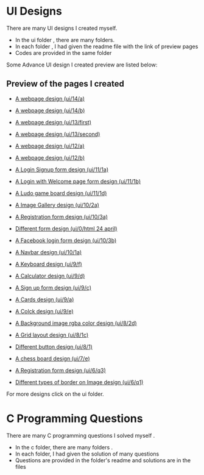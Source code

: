 # UI Designs
There are many UI designs I created myself. 
- In the ui folder , there are many folders.
- In each folder , I had given the readme file with the link of preview pages
- Codes are provided in the same folder

Some Advance UI design I created preview are listed below:


## Preview of the pages I created 
 - [A webpage design (ui/14/a)](https://omchaurasia.github.io/Techpile-codes/ui/14/a.html)
 - [A webpage design (ui/14/b)](https://omchaurasia.github.io/Techpile-codes/ui/14/b.html)
 - [A webpage design (ui/13/first)](https://omchaurasia.github.io/Techpile-codes/ui/13/first.html)
 - [A webpage design (ui/13/second)](https://github.com/OmChaurasia/Techpile-codes/blob/master/ui/13/second.html)
 - [A webpage design (ui/12/a)](https://omchaurasia.github.io/Techpile-codes/ui/12/a.html)
 - [A webpage design (ui/12/b)](https://omchaurasia.github.io/Techpile-codes/ui/12/b.html)
 - [A Login Signup form design (ui/11/1a)](https://omchaurasia.github.io/Techpile-codes/ui/11/1a.html)
 - [A Login with Welcome page form design (ui/11/1b)](https://omchaurasia.github.io/Techpile-codes/ui/11/1b.html)
 - [A Ludo game board design (ui/11/1d)](https://omchaurasia.github.io/Techpile-codes/ui/11/1d.html)
 - [A Image Gallery design (ui/10/2a)](https://omchaurasia.github.io/Techpile-codes/ui/10/2a.html)
 - [A Registration form design (ui/10/3a)](https://omchaurasia.github.io/Techpile-codes/ui/10/3a.html)
 - [Different form design (ui/0/html 24 april)](https://omchaurasia.github.io/Techpile-codes/ui/0%20for%20free%20course/html%2024%20april.html)

 - [A Facebook login form design (ui/10/3b)](https://omchaurasia.github.io/Techpile-codes/ui/10/3b.html)
 - [A Navbar design (ui/10/1a)](https://omchaurasia.github.io/Techpile-codes/ui/10/1a.html)
 - [A Keyboard design (ui/9/f)](https://omchaurasia.github.io/Techpile-codes/ui/9/f.html)
 - [A Calculator design (ui/9/d)](https://omchaurasia.github.io/Techpile-codes/ui/9/d.html)
 - [A Sign up form design (ui/9/c)](https://omchaurasia.github.io/Techpile-codes/ui/9/c.html)
 - [A Cards design (ui/9/a)](https://omchaurasia.github.io/Techpile-codes/ui/9/a.html)
 - [A Colck design (ui/9/e)](https://omchaurasia.github.io/Techpile-codes/ui/9/e.html)
 - [A Background image rgba color design (ui/8/2d)](https://omchaurasia.github.io/Techpile-codes/ui/8/2d.html)
 - [A Grid layout design (ui/8/1c)](https://omchaurasia.github.io/Techpile-codes/ui/8/1c.html)
 - [Different button design (ui/8/1)](https://omchaurasia.github.io/Techpile-codes/ui/8/1.html)
 - [A chess board design (ui/7/e)](https://omchaurasia.github.io/Techpile-codes/ui/7/e.html)
 - [A Registration form design (ui/6/q3)](https://omchaurasia.github.io/Techpile-codes/ui/6/q3.html)
 - [Different types of border on Image design (ui/6/q1)](https://omchaurasia.github.io/Techpile-codes/ui/6/q1.html)


  For more designs click on the ui folder.


# C Programming Questions
There are many C programming questions I solved myself
.
- In the c folder, there are many folders .
- In each folder, I had given the solution of many questions
- Questions are provided in the folder's readme and solutions are in the files 
